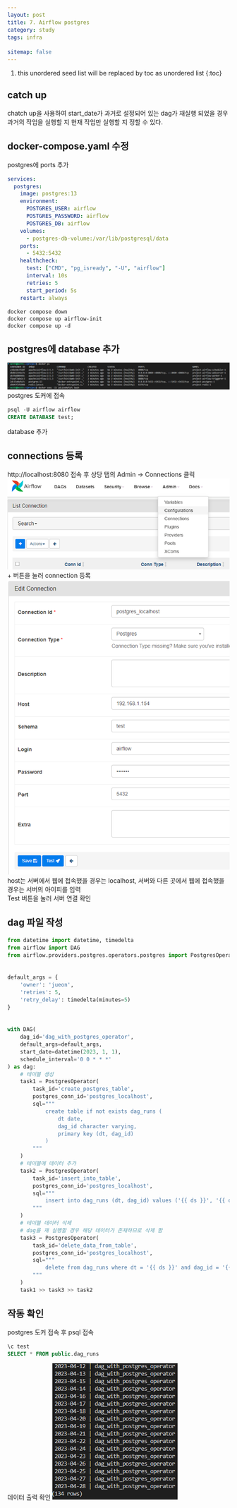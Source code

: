 ```yaml
---
layout: post
title: 7. Airflow postgres
category: study
tags: infra

sitemap: false
---
```

1. this unordered seed list will be replaced by toc as unordered list
{:toc}
## catch up
chatch up을 사용하여 start_date가 과거로 설정되어 있는 dag가 재실행 되었을 경우 과거의 작업을 실행할 지 현재 작업만 실행할 지 정할 수 있다.

## docker-compose.yaml 수정
postgres에 ports 추가

```yaml
services:
  postgres:
    image: postgres:13
    environment:
      POSTGRES_USER: airflow
      POSTGRES_PASSWORD: airflow
      POSTGRES_DB: airflow
    volumes:
      - postgres-db-volume:/var/lib/postgresql/data
    ports:
      - 5432:5432
    healthcheck:
      test: ["CMD", "pg_isready", "-U", "airflow"]
      interval: 10s
      retries: 5
      start_period: 5s
    restart: always
```
```
docker compose down
docker compose up airflow-init
docker compose up -d
```

## postgres에 database 추가
![](/assets/img/post/airflow_postgres/postgres1.png)
postgres 도커에 접속
```sql
psql -U airflow airflow
CREATE DATABASE test;
```
database 추가

## connections 등록
http://localhost:8080 접속 후 상당 탭의 Admin -> Connections 클릭
![](/assets/img/post/airflow_postgres/postgres2.png)
\+ 버튼을 눌러 connection 등록
![](/assets/img/post/airflow_postgres/postgres3.png)  
host는 서버에서 웹에 접속했을 경우는 localhost, 서버와 다른 곳에서 웹에 접속했을 경우는 서버의 아이피를 입력  
Test 버튼을 눌러 서버 연결 확인  
## dag 파일 작성


```py
from datetime import datetime, timedelta
from airflow import DAG
from airflow.providers.postgres.operators.postgres import PostgresOperator


default_args = {
    'owner': 'jueon',
    'retries': 5,
    'retry_delay': timedelta(minutes=5)
}


with DAG(
    dag_id='dag_with_postgres_operator',
    default_args=default_args,
    start_date=datetime(2023, 1, 1),
    schedule_interval='0 0 * * *'
) as dag:
    # 테이블 생성
    task1 = PostgresOperator(
        task_id='create_postgres_table',
        postgres_conn_id='postgres_localhost',
        sql="""
            create table if not exists dag_runs (
                dt date,
                dag_id character varying,
                primary key (dt, dag_id)
            )
        """
    )
    # 테이블에 데이터 추가
    task2 = PostgresOperator(
        task_id='insert_into_table',
        postgres_conn_id='postgres_localhost',
        sql="""
            insert into dag_runs (dt, dag_id) values ('{{ ds }}', '{{ dag.dag_id }}')
        """
    )
    # 테이블 데이터 삭제
    # dag를 재 실행할 경우 해당 데이터가 존재하므로 삭제 함
    task3 = PostgresOperator(
        task_id='delete_data_from_table',
        postgres_conn_id='postgres_localhost',
        sql="""
            delete from dag_runs where dt = '{{ ds }}' and dag_id = '{{ dag.dag_id }}';
        """
    )
    task1 >> task3 >> task2
```

## 작동 확인
postgres 도커 접속 후 psql 접속
```sql
\c test
SELECT * FROM public.dag_runs
``` 
데이터 출력 확인
![](/assets/img/post/airflow_postgres/postgres4.png)


